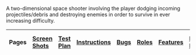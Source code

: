 A two-dimensional space shooter involving the player dodging incoming projectiles/debris and destroying enemies in order to survive in ever increasing difficulty.

|Pages|[Screen Shots](ScreenShots.md)|[Test Plan](TestPlan.md)|[Instructions](Instructions.md)|[Bugs](Bugs.md)|[Roles](Roles.md)|[Features](Features.md)|[Road Map](RoadMap.md)|[Project Proposal](ProjectProposal.md)|[Network Protocol](NetworkProtocol.md)|[Game File Format](GameFileFormat.md)|
|:----|:-----------------------------|:-----------------------|:------------------------------|:--------------|:----------------|:----------------------|:---------------------|:-------------------------------------|:-------------------------------------|:------------------------------------|